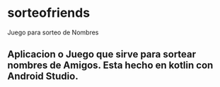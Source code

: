 # sorteofriends
Juego para sorteo de Nombres

## Aplicacion o Juego que sirve para sortear nombres de Amigos. Esta hecho en kotlin con Android Studio.

